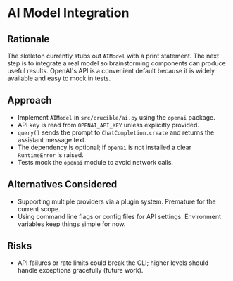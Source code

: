 # AI Model Integration

## Rationale
The skeleton currently stubs out `AIModel` with a print statement. The next step
is to integrate a real model so brainstorming components can produce useful
results. OpenAI's API is a convenient default because it is widely available and
easy to mock in tests.

## Approach
- Implement `AIModel` in `src/crucible/ai.py` using the `openai` package.
- API key is read from ``OPENAI_API_KEY`` unless explicitly provided.
- `query()` sends the prompt to `ChatCompletion.create` and returns the
  assistant message text.
- The dependency is optional; if `openai` is not installed a clear
  `RuntimeError` is raised.
- Tests mock the `openai` module to avoid network calls.

## Alternatives Considered
- Supporting multiple providers via a plugin system. Premature for the current
  scope.
- Using command line flags or config files for API settings. Environment
  variables keep things simple for now.

## Risks
- API failures or rate limits could break the CLI; higher levels should handle
  exceptions gracefully (future work).
